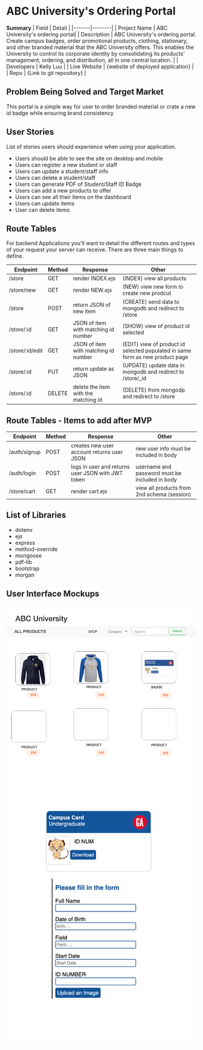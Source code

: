 
# ABC University's Ordering Portal 

**Summary**
| Field | Detail |
|-------|--------|
| Project Name | ABC University's ordering portal|
| Description | ABC University's ordering portal. Create campus badges, order promotional products, clothing, stationary, and other branded material that the ABC University offers. This enables the University to control its corporate identity by consolidating its products' management, ordering, and distribution, all in one central location. |
| Developers | Kelly Luu |
| Live Website | {website of deployed application} |
| Repo | {Link to git repository} |

## Problem Being Solved and Target Market

This portal is a simple way for user to order branded material or crate a new id badge while ensuring brand consistency 

## User Stories

List of stories users should experience when using your application.

- Users should be able to see the site on desktop and mobile
- Users can register a new student or staff
- Users can update a student/staff info
- Users can delete a student/staff
- Users can generate PDF of Student/Staff ID Badge
- Users can add a new products to offer  
- Users can see all their items on the dashboard
- Users can update items
- User can delete items


## Route Tables

For backend Applications you'll want to detail the different routes and types of your request your server can receive. There are three main things to define.

| Endpoint | Method | Response | Other |
| -------- | ------ | -------- | ----- |
| /store | GET | render INDEX.ejs | (INDEX) view all products|
| /store/new | GET | render NEW.ejs | (NEW) view new form to create new prodcut |
| /store | POST |  return JSON of new item | (CREATE) send data to mongodb and redirect to /store |
| /store/:id | GET | JSON of item with matching id number | (SHOW) view of product id selected|
| /store/:id/edit | GET | JSON of item with matching id number | (EDIT) view of product id selected populated in same form as new product page|
| /store/:id | PUT | return update as JSON | (UPDATE) update data in mongodb and redirect to /store/_id  |
| /store/:id | DELETE | delete the item with the matching id | (DELETE) from mongodp and redirect to /store|


## Route Tables - Items to add after MVP

| Endpoint | Method | Response | Other |
| -------- | ------ | -------- | ----- |
| /auth/signup | POST | creates new user account returns user JSON | new user info must be included in body |
| /auth/login | POST | logs in user and returns user JSON with JWT token | username and password must be included in body |
| /store/cart | GET | render cart.ejs | view all products from 2nd schema (session)|


## List of Libraries

- dotenv
- ejs
- express
- method-override
- mongoose
- pdf-lib
- bootstrap
- morgan

## User Interface Mockups
![Web Mockup](doc/index.png)
![Web Mockup](doc/create-badge.png)


